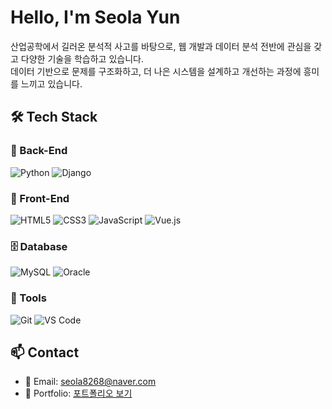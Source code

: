 # Hello, I'm Seola Yun
산업공학에서 길러온 분석적 사고를 바탕으로, 웹 개발과 데이터 분석 전반에 관심을 갖고 다양한 기술을 학습하고 있습니다.  
데이터 기반으로 문제를 구조화하고, 더 나은 시스템을 설계하고 개선하는 과정에 흥미를 느끼고 있습니다.

## 🛠️ Tech Stack
### 🐍 Back-End
![Python](https://img.shields.io/badge/Python3-3776AB?style=flat-square&logo=python&logoColor=white)
![Django](https://img.shields.io/badge/Django-092E20?style=flat-square&logo=django&logoColor=white)

### 🎨 Front-End
![HTML5](https://img.shields.io/badge/HTML5-E34F26?style=flat-square&logo=html5&logoColor=white)
![CSS3](https://img.shields.io/badge/CSS3-1572B6?style=flat-square&logo=css3&logoColor=white)
![JavaScript](https://img.shields.io/badge/JavaScript-F7DF1E?style=flat-square&logo=javascript&logoColor=black)
![Vue.js](https://img.shields.io/badge/Vue.js-4FC08D?style=flat-square&logo=vue.js&logoColor=white)

### 🗄️ Database
![MySQL](https://img.shields.io/badge/MySQL-4479A1?style=flat-square&logo=mysql&logoColor=white)
![Oracle](https://img.shields.io/badge/Oracle-F80000?style=flat-square&logo=oracle&logoColor=white)

### 🧰 Tools
![Git](https://img.shields.io/badge/Git-F05032?style=flat-square&logo=git&logoColor=white)
![VS Code](https://img.shields.io/badge/VS%20Code-007ACC?style=flat-square&logo=visual-studio-code&logoColor=white)


## 📫 Contact
- 📧 Email: seola8268@naver.com  
- 💼 Portfolio: [포트폴리오 보기](https://yourportfolio.site)
